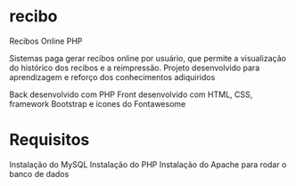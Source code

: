 # recibo
Recibos Online PHP

Sistemas paga gerar recibos online por usuário, que permite a visualização do histórico dos recibos e a reimpressão.
Projeto desenvolvido para aprendizagem e reforço dos conhecimentos adiquiridos

Back desenvolvido com PHP
Front desenvolvido com HTML, CSS, framework Bootstrap e ícones do Fontawesome

# Requisitos
Instalação do MySQL
Instalação do PHP
Instalação do Apache para rodar o banco de dados
